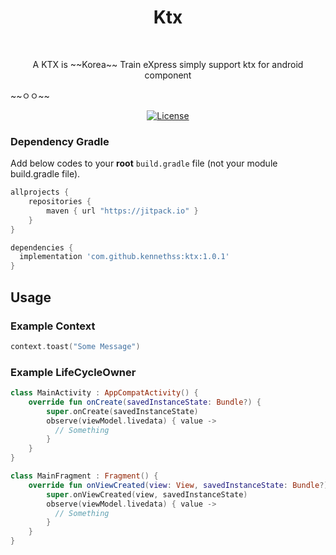 <h1 align="center">Ktx</h1></br>

<p align="center">
A KTX is ~~Korea~~ Train eXpress simply support ktx for android component
</p>
~~ㅇㅇ~~

<p align="center">
  <a href="https://opensource.org/licenses/Apache-2.0"><img alt="License" src="https://img.shields.io/badge/License-Apache%202.0-blue.svg"/></a>
</p>

### Dependency Gradle 
Add below codes to your **root** `build.gradle` file (not your module build.gradle file).
```gradle
allprojects {
    repositories {
        maven { url "https://jitpack.io" }
    }
}
```

```gradle
dependencies {
  implementation 'com.github.kennethss:ktx:1.0.1'
}
```


## Usage
### Example Context 

```kotlin
context.toast("Some Message")

```

### Example LifeCycleOwner

```kotlin
class MainActivity : AppCompatActivity() {
    override fun onCreate(savedInstanceState: Bundle?) {
        super.onCreate(savedInstanceState)
        observe(viewModel.livedata) { value ->
          // Something
        }
    }
}

class MainFragment : Fragment() {
    override fun onViewCreated(view: View, savedInstanceState: Bundle?) {
        super.onViewCreated(view, savedInstanceState)
        observe(viewModel.livedata) { value ->
          // Something
        }
    }
}
```
